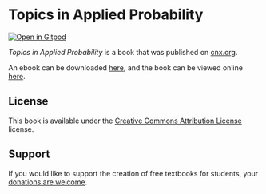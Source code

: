# Topics in Applied Probability

[![Open in Gitpod](https://gitpod.io/button/open-in-gitpod.svg)](https://gitpod.io/from-referrer/)

_Topics in Applied Probability_ is a book that was published on [cnx.org](https://cnx.org/).

An ebook can be downloaded [here](https://github.com/cnx-user-books/cnxbook-topics-in-applied-probability/releases/latest), and the book can be viewed online [here](https://github.com/cnx-user-books/cnxbook-topics-in-applied-probability/releases/latest).

## License
This book is available under the [Creative Commons Attribution License](./LICENSE) license.

## Support
If you would like to support the creation of free textbooks for students, your [donations are welcome](https://riceconnect.rice.edu/donation/support-openstax-banner).
